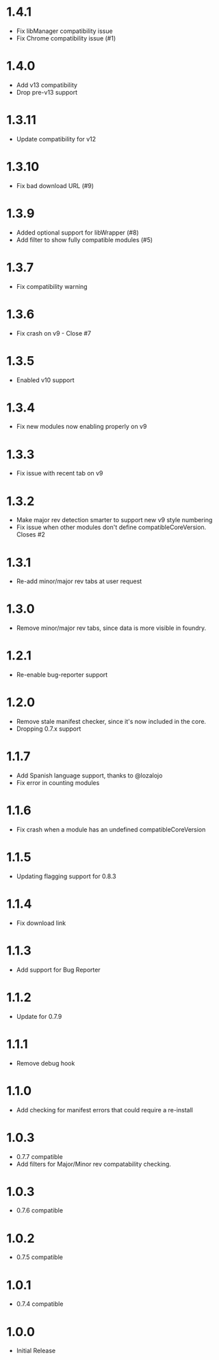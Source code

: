 # 1.4.1
* Fix libManager compatibility issue
* Fix Chrome compatibility issue (#1)


# 1.4.0
* Add v13 compatibility
* Drop pre-v13 support

# 1.3.11
* Update compatibility for v12

# 1.3.10
* Fix bad download URL (#9)

# 1.3.9
* Added optional support for libWrapper (#8)
* Add filter to show fully compatible modules (#5)

# 1.3.7
* Fix compatibility warning

# 1.3.6
* Fix crash on v9 - Close #7

# 1.3.5
 * Enabled v10 support

# 1.3.4
 * Fix new modules now enabling properly on v9
 
# 1.3.3
 * Fix issue with recent tab on v9
 
# 1.3.2
 * Make major rev detection smarter to support new v9 style numbering
 * Fix issue when other modules don't define compatibleCoreVersion. Closes #2

# 1.3.1 
 * Re-add minor/major rev tabs at user request

# 1.3.0
 * Remove minor/major rev tabs, since data is more visible in foundry.
 
# 1.2.1
 * Re-enable bug-reporter support
 
# 1.2.0
 * Remove stale manifest checker, since it's now included in the core.
 * Dropping 0.7.x support

# 1.1.7
 * Add Spanish language support, thanks to @lozalojo
 * Fix error in counting modules

# 1.1.6
 * Fix crash when a module has an undefined compatibleCoreVersion

# 1.1.5
 * Updating flagging support for 0.8.3

# 1.1.4
 * Fix download link
 
# 1.1.3
 * Add support for Bug Reporter

# 1.1.2
 * Update for 0.7.9
 
# 1.1.1
 * Remove debug hook
  
# 1.1.0
 * Add checking for manifest errors that could require a re-install

# 1.0.3
 * 0.7.7 compatible
 * Add filters for Major/Minor rev compatability checking.

# 1.0.3
 * 0.7.6 compatible
 
# 1.0.2
 * 0.7.5 compatible

# 1.0.1
 * 0.7.4 compatible

# 1.0.0
 * Initial Release